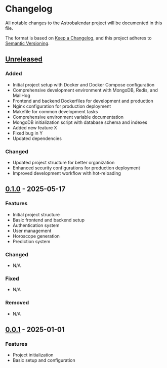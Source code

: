 # Changelog

All notable changes to the Astrobalendar project will be documented in this file.

The format is based on [Keep a Changelog](https://keepachangelog.com/en/1.0.0/),
and this project adheres to [Semantic Versioning](https://semver.org/spec/v2.0.0.html).

## [Unreleased]

### Added

- Initial project setup with Docker and Docker Compose configuration
- Comprehensive development environment with MongoDB, Redis, and MailHog
- Frontend and backend Dockerfiles for development and production
- Nginx configuration for production deployment
- Makefile for common development tasks
- Comprehensive environment variable documentation
- MongoDB initialization script with database schema and indexes
- Added new feature X
- Fixed bug in Y
- Updated dependencies

### Changed

- Updated project structure for better organization
- Enhanced security configurations for production deployment
- Improved development workflow with hot-reloading

## [0.1.0] - 2025-05-17

### Features

- Initial project structure
- Basic frontend and backend setup
- Authentication system
- User management
- Horoscope generation
- Prediction system

### Changed

- N/A

### Fixed

- N/A

### Removed

- N/A

## [0.0.1] - 2025-01-01

### Features

- Project initialization
- Basic setup and configuration

[Unreleased]: https://github.com/yourusername/astrobalendar/compare/v0.1.0...HEAD
[0.1.0]: https://github.com/yourusername/astrobalendar/compare/v0.0.1...v0.1.0
[0.0.1]: https://github.com/yourusername/astrobalendar/releases/tag/v0.0.1
